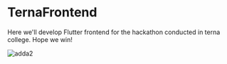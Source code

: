 # TernaFrontend
Here we'll develop Flutter frontend for the hackathon conducted in terna college. Hope we win!


![adda2](https://github.com/user-attachments/assets/65dbb598-1651-4af4-b450-2a6a624d5713)
